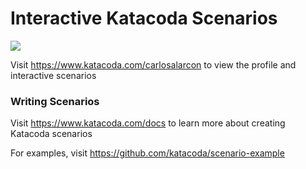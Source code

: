 # Interactive Katacoda Scenarios

[![](http://shields.katacoda.com/katacoda/carlosalarcon/count.svg)](https://www.katacoda.com/carlosalarcon "Get your profile on Katacoda.com")

Visit https://www.katacoda.com/carlosalarcon to view the profile and interactive scenarios

### Writing Scenarios
Visit https://www.katacoda.com/docs to learn more about creating Katacoda scenarios

For examples, visit https://github.com/katacoda/scenario-example
